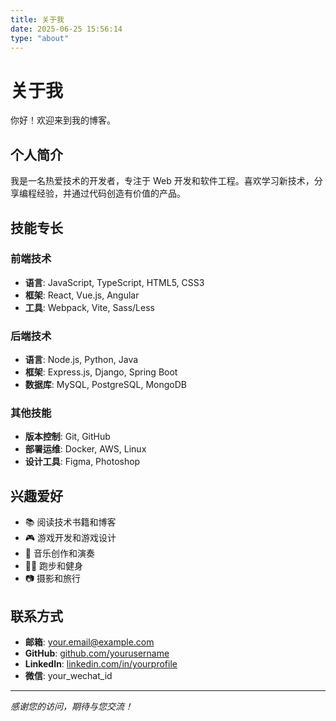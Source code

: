 ```yaml
---
title: 关于我
date: 2025-06-25 15:56:14
type: "about"
---
```


# 关于我

你好！欢迎来到我的博客。

## 个人简介

我是一名热爱技术的开发者，专注于 Web 开发和软件工程。喜欢学习新技术，分享编程经验，并通过代码创造有价值的产品。

## 技能专长

### 前端技术
- **语言**: JavaScript, TypeScript, HTML5, CSS3
- **框架**: React, Vue.js, Angular
- **工具**: Webpack, Vite, Sass/Less

### 后端技术
- **语言**: Node.js, Python, Java
- **框架**: Express.js, Django, Spring Boot
- **数据库**: MySQL, PostgreSQL, MongoDB

### 其他技能
- **版本控制**: Git, GitHub
- **部署运维**: Docker, AWS, Linux
- **设计工具**: Figma, Photoshop

## 兴趣爱好

- 📚 阅读技术书籍和博客
- 🎮 游戏开发和游戏设计
- 🎵 音乐创作和演奏
- 🏃‍♂️ 跑步和健身
- 📷 摄影和旅行

## 联系方式

- **邮箱**: your.email@example.com
- **GitHub**: [github.com/yourusername](https://github.com/yourusername)
- **LinkedIn**: [linkedin.com/in/yourprofile](https://linkedin.com/in/yourprofile)
- **微信**: your_wechat_id

---

*感谢您的访问，期待与您交流！*
